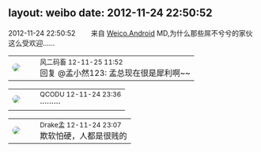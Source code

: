 layout: weibo
date: 2012-11-24 22:50:52
---
<meta name="referrer" content="no-referrer" />

2012-11-24 22:50:52  &nbsp;&nbsp;&nbsp;&nbsp;&nbsp;&nbsp; 来自 <a href="http://app.weibo.com/t/feed/l4RWD" rel="nofollow">Weico.Android</a>
MD,为什么那些屌不兮兮的家伙这么受欢迎…… ​​​

<table style="width: 100%;">
  <tr>
    <td style="width: 40px;"><img style="border-radius:50%" src="https://tva3.sinaimg.cn/crop.0.0.639.639.50/6d2a6003jw8f3idy69w2gj20hs0hrt9g.jpg?KID=imgbed,tva&Expires=1624465780&ssig=TgbU8s5%2FHK"></td>
    <td colspan="2"><small>风二码畜 12-11-25 11:52</small><br/>回复 @孟小然123: 孟总现在很是犀利啊~~</td>
  </tr>
</table>

<table style="width: 100%;">
  <tr>
    <td style="width: 40px;"><img style="border-radius:50%" src="https://tvax1.sinaimg.cn/crop.0.0.512.512.50/6b69631dly8g0l3egwcbcj20e80e8dfu.jpg?KID=imgbed,tva&Expires=1624465780&ssig=toZZJ9kQCb"></td>
    <td colspan="2"><small>QCODU 12-11-24 23:36</small><br/>·········</td>
  </tr>
</table>

<table style="width: 100%;">
  <tr>
    <td style="width: 40px;"><img style="border-radius:50%" src="https://tva2.sinaimg.cn/crop.52.55.553.553.50/483c94a3jw1eblo5ch8jxj20j60pnjwq.jpg?KID=imgbed,tva&Expires=1624465780&ssig=soM27p88cy"></td>
    <td colspan="2"><small>Drake孟 12-11-24 23:07</small><br/>欺软怕硬，人都是很贱的</td>
  </tr>
</table>
